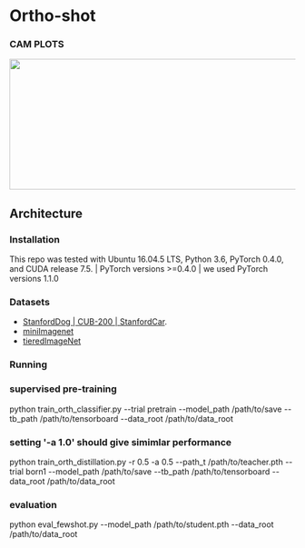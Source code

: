 # Ortho-shot

### CAM PLOTS

<p align="center">
  <img width="1000" height="230" src="imgs/OrthoShot-CAM.png">
</p>

## Architecture

<!-- <p align="center">
  <img width="900" height="400" src="">
</p> -->


### Installation

This repo was tested with Ubuntu 16.04.5 LTS, Python 3.6, PyTorch 0.4.0, and CUDA release 7.5.
| PyTorch versions >=0.4.0 | we used PyTorch versions 1.1.0



### Datasets 
- [StanfordDog | CUB-200 | StanfordCar](https://drive.google.com/file/d/1o5RG_9QUw8HzhIbSEq9itvotLXs6DPnb/view?usp=sharing).
- [miniImagenet](https://www.dropbox.com/sh/6yd1ygtyc3yd981/AADaG1GvNdXkHnjynhZY6TBia/miniImageNet.tar.gz?dl=0)
- [tieredImageNet](https://www.dropbox.com/sh/6yd1ygtyc3yd981/AABg-ODoQp1JEzhIt7q5GofVa/tieredImageNet.tar.gz?dl=0)



### Running
### supervised pre-training
python train_orth_classifier.py --trial pretrain --model_path /path/to/save --tb_path /path/to/tensorboard --data_root /path/to/data_root

### setting '-a 1.0' should give simimlar performance
python train_orth_distillation.py -r 0.5 -a 0.5 --path_t /path/to/teacher.pth --trial born1 --model_path /path/to/save --tb_path /path/to/tensorboard --data_root /path/to/data_root

### evaluation
python eval_fewshot.py --model_path /path/to/student.pth --data_root /path/to/data_root



